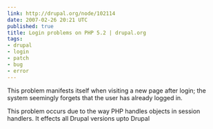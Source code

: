 ```yaml
---
link: http://drupal.org/node/102114
date: 2007-02-26 20:21 UTC
published: true
title: Login problems on PHP 5.2 | drupal.org
tags:
- drupal
- login
- patch
- bug
- error
---
```


This problem manifests itself when visiting a new page after login; the system seemingly forgets that the user has already logged in.

This problem occurs due to the way PHP handles objects in session handlers. It effects all Drupal versions upto Drupal
